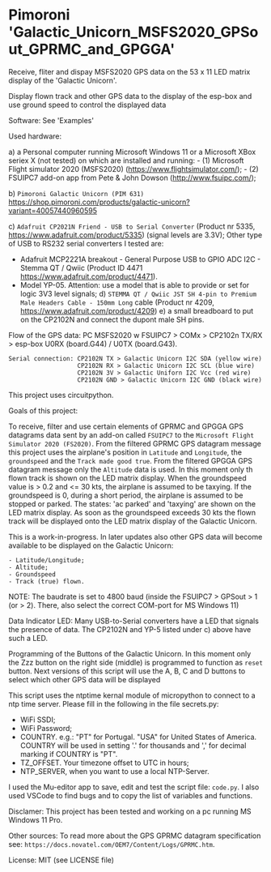 # Pimoroni 'Galactic_Unicorn_MSFS2020_GPSout_GPRMC_and_GPGGA'
 Receive, fliter and dispay MSFS2020 GPS data on the 53 x 11 LED matrix display of the 'Galactic Unicorn'.


Display flown track and other GPS data to the display of the esp-box and use ground speed to control the displayed data

Software:
See 'Examples'

Used hardware:

a) a Personal computer running Microsoft Windows 11 or a Microsoft XBox seriex X (not tested) on which are installed and running: 
    - (1) Microsoft Flight simulator 2020 (MSFS2020) (https://www.flightsimulator.com/);
    - (2) FSUIPC7 add-on app from Pete & John Dowson (http://www.fsuipc.com/);

b) `Pimoroni Galactic Unicorn (PIM 631)` <https://shop.pimoroni.com/products/galactic-unicorn?variant=40057440960595>

c) `Adafruit CP2021N Friend - USB to Serial Converter` (Product nr 5335, https://www.adafruit.com/product/5335) (signal levels are 3.3V);
   Other type of USB to RS232 serial converters I tested are:
   - Adafruit MCP2221A breakout - General Purpose USB to GPIO ADC I2C - Stemma QT / Qwiic (Product ID 4471 https://www.adafruit.com/product/4471).
   - Model YP-05. Attention: use a model that is able to provide or set for logic 3V3 level signals;
d) `STEMMA QT / Qwiic JST SH 4-pin to Premium Male Headers Cable - 150mm Long` cable (Product nr 4209, https://www.adafruit.com/product/4209)
e) a small breadboard to put on the CP2102N and connect the dupont male SH pins.

Flow of the GPS data:  PC MSFS2020 w FSUIPC7 > COMx > CP2102n TX/RX > esp-box U0RX (board.G44) / U0TX (board.G43).
```
Serial connection: CP2102N TX > Galactic Unicorn I2C SDA (yellow wire)
                   CP2102N RX > Galactic Unicorn I2C SCL (blue wire)
                   CP2102N 3V > Galactic Uniforn I2C Vcc (red wire)
                   CP2102N GND > Galactic Unicorn I2C GND (black wire)
```
This project uses circuitpython.

Goals of this project:

To receive, filter and use certain elements of GPRMC and GPGGA GPS datagrams data sent by an add-on called ```FSUIPC7``` to the ```Microsoft Flight Simulator 2020 (FS2020)```.
From the filtered GPRMC GPS datagram message this project uses the airplane's position in ```Latitude``` and ```Longitude```, the ```groundspeed``` and the ```Track made good true```. From the filtered GPGGA GPS datagram message only the ```Altitude``` data is used. 
In this moment only th flown track is shown on the LED matrix display.  When the groundspeed value is > 0.2 and <= 30 kts, the airplane is assumed to be taxying. If the groundspeed is 0, during a short period, the airplane is assumed to be stopped or parked. The states: 'ac parked' and 'taxying' are shown on the LED matrix display. As soon as the groundspeed exceeds 30 kts the flown track will be displayed onto the LED matrix display of the Galactic Unicorn.

This is a work-in-progress.
In later updates also other GPS data will become available to be displayed on the Galactic Unicorn:
```
- Latitude/Longitude;
- Altitude;
- Groundspeed
- Track (true) flown. 
```

NOTE: The baudrate is set to 4800 baud (inside the FSUIPC7 > GPSout > 1 (or > 2). There, also select the correct COM-port for MS Windows 11)

Data Indicator LED:
Many USB-to-Serial converters have a LED that signals the presence of data. The CP2102N and YP-5 listed under c) above have such a LED.

Programming of the Buttons of the Galactic Unicorn.
In this moment only the Zzz button on the right side (middle) is programmed to function as `reset` button.
Next versions of this script will use the A, B, C and D buttons to select which other GPS data will be displayed

This script uses the ntptime kernal module of micropython to connect to a ntp time server.
Please fill in the following in the file secrets.py:
- WiFi SSDI;
- WiFi Password;
- COUNTRY. e.g.: "PT" for Portugal. "USA" for United States of America. COUNTRY will be used in setting '.' for thousands and ',' for decimal marking if COUNTRY is "PT".
- TZ_OFFSET. Your timezone offset to UTC in hours;
- NTP_SERVER, when you want to use a local NTP-Server.

I used the Mu-editor app to save, edit and test the script file: ```code.py```. I also used VSCode to find bugs and to copy the list of variables and functions.


Disclamer:
This project has been tested and working on a pc running MS Windows 11 Pro.

Other sources:
To read more about the GPS GPRMC datagram specification see: ```https://docs.novatel.com/OEM7/Content/Logs/GPRMC.htm```.

License: MIT (see LICENSE file)
